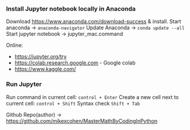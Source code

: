 ### Install Jupyter notebook locally in Anaconda
Download https://www.anaconda.com/download-success & install.
Start anaconda -> `anaconda-navigator`
Update Anaconda -> `conda update --all`
Start jupyter notebook -> jupyter_mac.command

Online: 
- https://jupyter.org/try
- https://colab.research.google.com - Google colab
- https://www.kaggle.com/

### Run Jupyter
Run command in current cell: `control + Enter`
Create a new cell next to current cell: `control + Shift`
Syntax check `Shift + Tab`

Github Repo(author) -> https://github.com/mikexcohen/MasterMathByCodingInPython